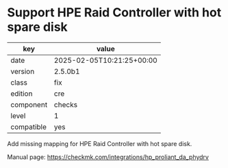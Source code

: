 [//]: # (werk v2)
# Support HPE Raid Controller with hot spare disk

key        | value
---------- | ---
date       | 2025-02-05T10:21:25+00:00
version    | 2.5.0b1
class      | fix
edition    | cre
component  | checks
level      | 1
compatible | yes

Add missing mapping for HPE Raid Controller with hot spare disk.

Manual page: https://checkmk.com/integrations/hp_proliant_da_phydrv
